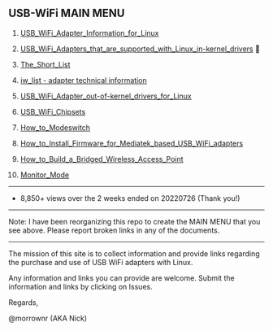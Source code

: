 ##   USB-WiFi MAIN MENU

1.  [USB_WiFi_Adapter_Information_for_Linux](https://github.com/morrownr/USB-WiFi/blob/main/home/USB_WiFi_Adapter_Information_for_Linux.md)

2.  [USB_WiFi_Adapters_that_are_supported_with_Linux_in-kernel_drivers](https://github.com/morrownr/USB-WiFi/blob/main/home/USB_WiFi_Adapters_that_are_supported_with_Linux_in-kernel_drivers.md)  :rocket:

3.  [The_Short_List](https://github.com/morrownr/USB-WiFi/blob/main/home/The_Short_List.md)

4.  [iw_list - adapter technical information](https://github.com/morrownr/USB-WiFi/tree/main/home/iw_list)

5.  [USB_WiFi_Adapter_out-of-kernel_drivers_for_Linux](https://github.com/morrownr/USB-WiFi/blob/main/home/USB_WiFi_Adapter_out-of-kernel_drivers_for_Linux.md)

6.  [USB_WiFi_Chipsets](https://github.com/morrownr/USB-WiFi/blob/main/home/USB_WiFi_Chipsets.md)

7.  [How_to_Modeswitch](https://github.com/morrownr/USB-WiFi/blob/main/home/How_to_Modeswitch.md)

8.  [How_to_Install_Firmware_for_Mediatek_based_USB_WiFi_adapters](https://github.com/morrownr/USB-WiFi/blob/main/home/How_to_Install_Firmware_for_Mediatek_based_USB_WiFi_adapters.md)

9.  [How_to_Build_a_Bridged_Wireless_Access_Point](https://github.com/morrownr/USB-WiFi/blob/main/home/AP_Mode/Bridged_Wireless_Access_Point.md)

10. [Monitor_Mode](https://github.com/morrownr/Monitor_Mode)

-----

- 8,850+ views over the 2 weeks ended on 20220726 (Thank you!)

-----

Note: I have been reorganizing this repo to create the MAIN MENU that you see above. Please report broken links in any of the documents.

-----

The mission of this site is to collect information and provide links regarding the purchase and use of USB WiFi adapters with Linux.

Any information and links you can provide are welcome. Submit the information and links by clicking on Issues.

Regards,

@morrownr (AKA Nick)

